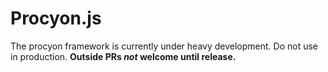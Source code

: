 # Procyon.js
The procyon framework is currently under heavy development. Do not use in production. **Outside PRs _not_ welcome until release.**
